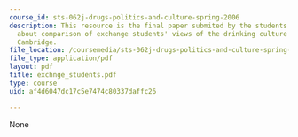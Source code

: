 ```yaml
---
course_id: sts-062j-drugs-politics-and-culture-spring-2006
description: This resource is the final paper submited by the students explaining
  about comparison of exchange students' views of the drinking culture of MIT and
  Cambridge.
file_location: /coursemedia/sts-062j-drugs-politics-and-culture-spring-2006/af4d6047dc17c5e7474c80337daffc26_exchnge_students.pdf
file_type: application/pdf
layout: pdf
title: exchnge_students.pdf
type: course
uid: af4d6047dc17c5e7474c80337daffc26

---
```

None